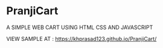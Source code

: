# PranjiCart
A SIMPLE WEB CART USING HTML CSS AND JAVASCRIPT 

VIEW SAMPLE AT : https://khprasad123.github.io/PranjiCart/
